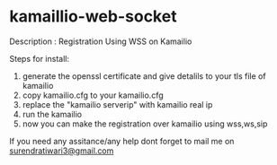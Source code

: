 # kamaillio-web-socket

Description : Registration Using WSS on Kamailio
 
Steps for install:
1. generate the openssl certificate and give detalils to your tls file of kamailio
2. copy kamailio.cfg to your kamailio.cfg
3. replace the "kamailio serverip" with kamailio real ip 
4. run the kamailio
5. now you can make the registration over kamailio using wss,ws,sip

If you need any assitance/any help dont forget to mail me on surendratiwari3@gmail.com
